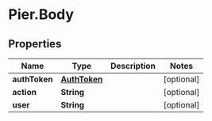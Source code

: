 # Pier.Body

## Properties
Name | Type | Description | Notes
------------ | ------------- | ------------- | -------------
**authToken** | [**AuthToken**](AuthToken.md) |  | [optional] 
**action** | **String** |  | [optional] 
**user** | **String** |  | [optional] 


